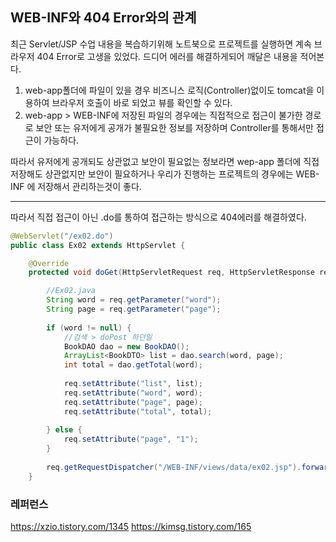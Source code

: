 ## WEB-INF와 404 Error와의 관계
최근 Servlet/JSP 수업 내용을 복습하기위해 노트북으로 프로젝트를 실행하면 계속 브라우저 404 Error로 고생을 있었다.
드디어 에러를 해결하게되어 깨달은 내용을 적어본다.

1. web-app폴더에 파일이 있을 경우 비즈니스 로직(Controller)없이도 tomcat을 이용하여 브라우저 호출이 바로 되었고 뷰를 확인할 수 있다.
2. web-app > WEB-INF에 저장된 파일의 경우에는 직접적으로 접근이 불가한 경로로 보안 또는 유저에게 공개가 불필요한 정보를 저장하며 Controller를 통해서만
접근이 가능하다.

따라서 유저에게 공개되도 상관없고 보안이 필요없는 정보라면 wep-app 폴더에 직접 저장해도 상관없지만 보안이 필요하거나 우리가 진행하는 프로젝트의 경우에는 WEB-INF
에 저장해서 관리하는것이 좋다.

---
따라서 직접 접근이 아닌 .do를 통하여 접근하는 방식으로 404에러를 해결하였다.
```java
@WebServlet("/ex02.do")
public class Ex02 extends HttpServlet {

    @Override
    protected void doGet(HttpServletRequest req, HttpServletResponse resp) throws ServletException, IOException {

        //Ex02.java
        String word = req.getParameter("word");
        String page = req.getParameter("page"); 
        
        if (word != null) {
            //검색 > doPost 하던일
            BookDAO dao = new BookDAO();
            ArrayList<BookDTO> list = dao.search(word, page);
            int total = dao.getTotal(word);
            
            req.setAttribute("list", list);
            req.setAttribute("word", word); 
            req.setAttribute("page", page);
            req.setAttribute("total", total);
            
        } else {
            req.setAttribute("page", "1");
        }
        
        req.getRequestDispatcher("/WEB-INF/views/data/ex02.jsp").forward(req, resp);
    }
```

### 레퍼런스
https://xzio.tistory.com/1345
https://kimsg.tistory.com/165
